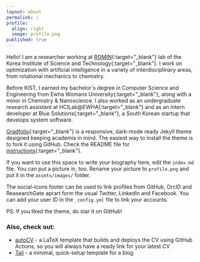 ```yaml
---
layout: about
permalink: /
profile:
  align: right
  image: profile.png
published: true
---
```


Hello! I am a researcher working at [ROMIN](https://romin.re.kr/){:target="_blank"} lab of the Korea Institute of Science and Technology{:target="_blank"}. I work on optimization with artificial intelligence in a variety of interdisciplinary areas, from rotational mechanics to chemistry.

Before KIST, I earned my bachelor's degree in Computer Science and Engineering from Ewha Womans University{:target="_blank"}, along with a minor in Chemistry & Nanoscience. I also worked as an undergraduate research assistant at HCILab@EWHA{:target="_blank"} and as an intern developer at Blue Solutions{:target="_blank"}, a South Korean startup that develops system software.

[Gradfolio](https://github.com/jitinnair1/gradfolio){:target="_blank"} is a responsive, dark-mode ready Jekyll theme designed keeping academia in mind. The easiest way to install the theme is to fork it using GitHub. Check the README file for [instructions](https://github.com/jitinnair1/gradfolio#installation){:target="_blank"}.

If you want to use this space to write your biography here, edit the `index.md` file. You can put a picture in, too. Rename your picture to `profile.png` and put it in the `assets/images/` folder.

The social-icons footer can be used to link profiles from GitHub, OrcID and ReasearchGate aprart form the usual Twitter, LinkedIn and Facebook. You can add your user ID in the `_config.yml` file to link your accounts.

PS: If you liked the theme, do star it on GitHub!

### Also, check out:

- [autoCV](https://github.com/jitinnair1/autocv) - a LaTeX template that builds and deploys the CV using GitHub Actions, so you will always have a ready link for your latest CV
- [Tail](https://github.com/jitinnair1/tail) - a minimal, quick-setup template for a blog
